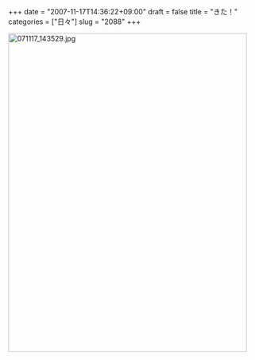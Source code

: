 +++
date = "2007-11-17T14:36:22+09:00"
draft = false
title = "きた！"
categories = ["日々"]
slug = "2088"
+++

<img alt="071117_143529.jpg" class="pict" height="640" src="http://ieiriblog.img.jugem.jp/20071117_386937.jpg" width="480" />
